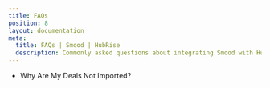 ```yaml
---
title: FAQs
position: 8
layout: documentation
meta:
  title: FAQs | Smood | HubRise
  description: Commonly asked questions about integrating Smood with HubRise.
---
```


- <Link to="/apps/smood/faqs/deals-not-imported/">Why Are My Deals Not Imported?</Link>
